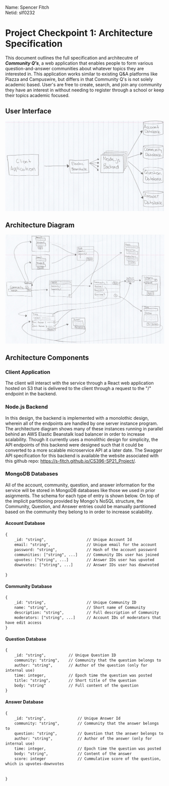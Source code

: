 Name: Spencer Fitch \
Netid: slf0232

# **Project Checkpoint 1: Architecture Specification**
This document outlines the full specification and architecutre of ***Community Q's***, a web application that enables people to form various question-and-answer communities about whatever topics they are interested in. This application works similar to existing Q&A platforms like Piazza and Campuswire, but differs in that Community Q's is not solely academic based. User's are free to create, search, and join any community they have an interest in without needing to register through a school or keep their topics academic focused. 

## **User Interface**
![Community Q's user interface](https://github.com/s-fitch/CS396-SP21_Project/blob/main/images/P2_ArchitectureDiagram.jpg)
## **Architecture Diagram**
![Community Q's system architecture diagram](https://github.com/s-fitch/CS396-SP21_Project/blob/main/images/P2_UserInterface.jpg)
## **Architecture Components**
### **Client Application**
The client will interact with the service through a React web application hosted on S3 that is delivered to the client through a request to the "/" endpoint in the backend.
### **Node.js Backend**
In this design, the backend is implemented with a monolothic design, wherein all of the endpoints are handled by one server instance program. The architecture diagram shows many of these instances running in parallel behind an AWS Elastic Beanstalk load balancer in order to increase scalability. Though it currently uses a monolithic design for simplicity, the API endpoints of this backend were designed such that it could be converted to a more scalable microservice API at a later date. The Swagger API specification for this backend is available the website associated with this github repo: https://s-fitch.github.io/CS396-SP21_Project/.
### **MongoDB Databases**
All of the account, community, question, and answer information for the service will be stored in MongoDB databases like those we used in prior asignments. The schema for each type of entry is shown below. On top of the implicit partitioning provided by Mongo's NoSQL structure, the Community, Question, and Answer entries could be manually partitioned based on the community they belong to in order to increase scalability.
#### **Account Database**
```JS
{
    _id: "string",                  // Unique Account Id
    email: "string",                // Unique email for the account
    password: "string",             // Hash of the account password
    communities: ["string", ...]    // Community IDs user has joined
    upvotes: ["string", ...]        // Answer IDs user has upvoted
    downvotes: ["string", ...]      // Answer IDs user has downvoted

}
```
#### **Community Database**
```JS
{
    _id: "string",                  // Unique Community ID
    name: "string",                 // Short name of Community
    description: "string",          // Full description of Community
    moderators: ["string", ...]     // Account IDs of moderators that have edit access
}
```
#### **Question Database**
```JS
{
    _id: "string",          // Unique Question ID
    community: "string",    // Community that the question belongs to
    author: "string",       // Author of the question (only for internal use)
    time: integer,          // Epoch time the question was posted
    title: "string",        // Short title of the question
    body: "string"          // Full content of the question
}
```
#### **Answer Database**
```JS
{
    _id: "string",              // Unique Answer Id
    community: "string",        // Community that the answer belongs to
    question: "string",         // Question that the answer belongs to
    author: "string",           // Author of the answer (only for internal use)
    time: integer,              // Epoch time the question was posted
    body: "string",             // Content of the answer
    score: integer              // Cummulative score of the question, which is upvotes-downvotes     
    
    
}
```